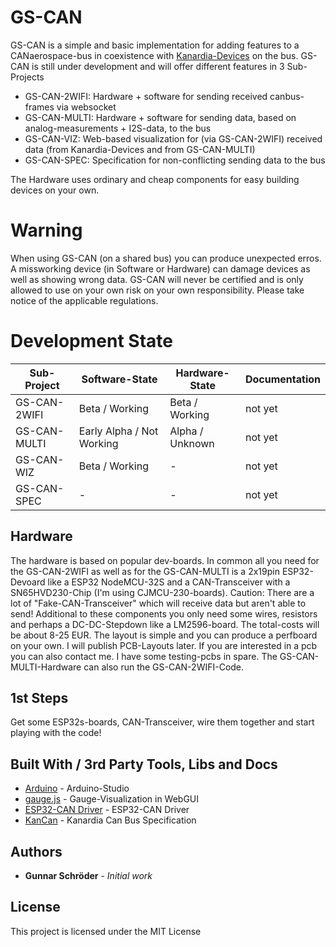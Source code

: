 # GS-CAN
GS-CAN is a simple and basic implementation for adding features to a CANaerospace-bus in coexistence with [Kanardia-Devices](https://www.kanardia.eu) on the bus.
GS-CAN is still under development and will offer different features in 3 Sub-Projects
- GS-CAN-2WIFI: Hardware + software for sending received canbus-frames via websocket
- GS-CAN-MULTI: Hardware + software for sending data, based on analog-measurements + I2S-data, to the bus
- GS-CAN-VIZ: Web-based visualization for (via GS-CAN-2WIFI) received data (from Kanardia-Devices and from GS-CAN-MULTI)
- GS-CAN-SPEC: Specification for non-conflicting sending data to the bus

The Hardware uses ordinary and cheap components for easy building devices on your own.

# Warning
When using GS-CAN (on a shared bus) you can produce unexpected erros. A missworking device (in Software or Hardware) can damage devices as well as showing wrong data. GS-CAN will never be certified and is only allowed to use on your own risk on your own responsibility. Please take notice of the applicable regulations.

# Development State
Sub-Project | Software-State | Hardware-State| Documentation
-------- | -------- | --------| --------
GS-CAN-2WIFI   | Beta / Working   | Beta / Working | not yet
GS-CAN-MULTI   | Early Alpha / Not Working | Alpha / Unknown | not yet
GS-CAN-WIZ   | Beta / Working   | - | not yet
GS-CAN-SPEC   | -  | - | not yet


## Hardware
The hardware is based on popular dev-boards. In common all you need for the GS-CAN-2WIFI as well as for the GS-CAN-MULTI is a 2x19pin ESP32-Devoard like a ESP32 NodeMCU-32S and a CAN-Transceiver with a SN65HVD230-Chip (I'm using CJMCU-230-boards). Caution: There are a lot of "Fake-CAN-Transceiver" which will receive data but aren't able to send! Additional to these components you only need some wires, resistors and perhaps a DC-DC-Stepdown like a LM2596-board. The total-costs will be about 8-25 EUR. The layout is simple and you can produce a perfboard on your own. I will publish PCB-Layouts later.
If you are interested in a pcb you can also contact me. I have some testing-pcbs in spare. The GS-CAN-MULTI-Hardware can also run the GS-CAN-2WIFI-Code.

## 1st Steps
Get some ESP32s-boards, CAN-Transceiver, wire them together and start playing with the code!

## Built With / 3rd Party Tools, Libs and Docs
* [Arduino](https://www.arduino.cc) - Arduino-Studio
* [gauge.js](https://bernii.github.io/gauge.js/) - Gauge-Visualization in WebGUI
* [ESP32-CAN Driver](https://github.com/ThomasBarth/ESP32-CAN-Driver) - ESP32-CAN Driver
* [KanCan](https://www.kanardia.eu/wp-content/uploads/2020/03/KanCanBus.pdf) - Kanardia Can Bus Specification

## Authors
* **Gunnar Schröder** - *Initial work*

## License
This project is licensed under the MIT License